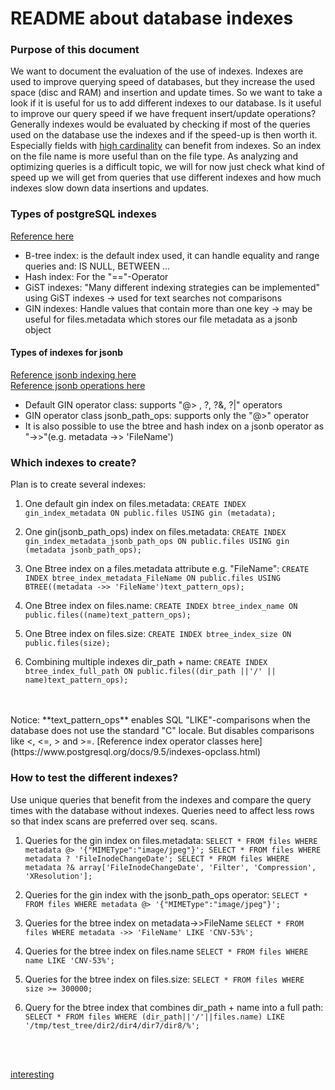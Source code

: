 # README about database indexes
### Purpose of this document
We want to document the evaluation of the use of indexes.
Indexes are used to improve querying speed of databases, but they increase the used space (disc and RAM) and insertion and update times.
So we want to take a look if it is useful for us to add different indexes to our database.
Is it useful to improve our query speed if we have frequent insert/update operations?
Generally indexes would be evaluated by checking if most of the queries used on the database use the indexes and if the speed-up is then worth it.
Especially fields with [high cardinality](https://en.wikipedia.org/wiki/Cardinality_(SQL_statements)) can benefit from indexes.
So an index on the file name is more useful than on the file type.
As analyzing and optimizing queries is a difficult topic, we will for now just check what kind of speed up we will get from queries that use different indexes and how much indexes slow down data insertions and updates.


### Types of postgreSQL indexes
[Reference here](https://www.postgresql.org/docs/9.5/indexes-types.html)
<br>
* B-tree index: is the default index used, it can handle equality and range queries and: IS NULL, BETWEEN ...
* Hash index: For the "=="-Operator
* GiST indexes: "Many different indexing strategies can be implemented" using GiST indexes -> used for text searches not comparisons
* GIN indexes: Handle values that contain more than one key -> may be useful for files.metadata which stores our file metadata as a jsonb object

#### Types of indexes for jsonb
[Reference jsonb indexing here](https://www.postgresql.org/docs/9.5/datatype-json.html)
<br>
[Reference jsonb operations here](https://www.postgresql.org/docs/9.5/functions-json.html#FUNCTIONS-JSONB-OP-TABLE)
* Default GIN operator class: supports "@> , ?, ?&, ?|" operators
* GIN operator class jsonb_path_ops: supports only the "@>" operator
* It is also possible to use the btree and hash index on a jsonb operator as "->>"(e.g. metadata ->> 'FileName')


### Which indexes to create?
Plan is to create several indexes:

1. One default gin index on files.metadata:
``CREATE INDEX gin_index_metadata ON public.files USING gin (metadata);``

1. One gin(jsonb_path_ops) index on files.metadata:
``CREATE INDEX gin_index_metadata_jsonb_path_ops ON public.files USING gin (metadata jsonb_path_ops);``

1. One Btree index on a files.metadata attribute e.g. "FileName":
``CREATE INDEX btree_index_metadata_FileName ON public.files USING BTREE((metadata ->> 'FileName')text_pattern_ops);``

1. One Btree index on files.name:
``CREATE INDEX btree_index_name ON public.files((name)text_pattern_ops);``

1. One Btree index on files.size:
``CREATE INDEX btree_index_size ON public.files(size);``

1. Combining multiple indexes dir_path + name:
``CREATE INDEX btree_index_full_path ON public.files((dir_path ||'/' || name)text_pattern_ops);``

<br>
<br>
Notice:
**text_pattern_ops** enables SQL "LIKE"-comparisons when the database does not use the standard "C" locale.
But disables comparisons like <, <=, > and >=.
[Reference index operator classes here](https://www.postgresql.org/docs/9.5/indexes-opclass.html)

### How to test the different indexes?
Use unique queries that benefit from the indexes and compare the query times with the database without indexes.
Queries need to affect less rows so that index scans are preferred over seq. scans.
1. Queries for the gin index on files.metadata:
``
SELECT * FROM files WHERE metadata @> '{"MIMEType":"image/jpeg"}';
SELECT * FROM files WHERE metadata ? 'FileInodeChangeDate';
SELECT * FROM files WHERE metadata ?& array['FileInodeChangeDate', 'Filter', 'Compression', 'XResolution'];
``
1. Queries for the gin index with the jsonb_path_ops operator:
``
SELECT * FROM files WHERE metadata @> '{"MIMEType":"image/jpeg"}';
``
1. Queries for the btree index on metadata->>FileName
``
SELECT * FROM files WHERE metadata ->> 'FileName' LIKE 'CNV-53%';
``
1. Queries for the btree index on files.name
``
SELECT * FROM files WHERE name LIKE 'CNV-53%';
``

1. Queries for the btree index on files.size:
``
SELECT * FROM files WHERE size >= 300000;
``

1. Query for the btree index that combines dir_path + name into a full path:
``SELECT * FROM files WHERE (dir_path||'/'||files.name) LIKE '/tmp/test_tree/dir2/dir4/dir7/dir8/%';``

<br>
<br>

[interesting](http://bitnine.net/blog-postgresql/postgresql-internals-jsonb-type-and-its-indexes/?ckattempt=1)





